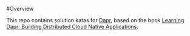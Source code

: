 #Overview

This repo contains solution katas for [Dapr](https://www.dapr.io), based on the book [Learning Dapr: Building Distributed Cloud Native Applications](https://www.amazon.com/Learning-Dapr-Building-Distributed-Applications/dp/1492072427/ref=sr_1_1?dchild=1&keywords=dapr&qid=1601823826&sr=8-1).
